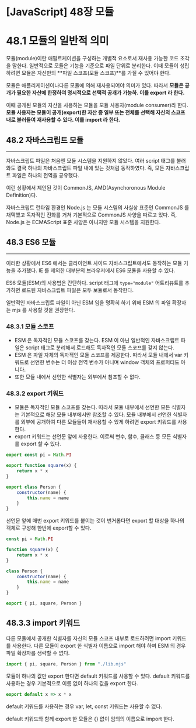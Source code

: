 # [JavaScript] 48장 모듈

# 48.1 모듈의 일반적 의미

모듈(module)이란 애필르케이션을 구성하는 개별적 요소로서 재사용 가능한 코드 조각을 말한다.
일반적으로 모듈은 기능을 기준으로 파일 단위로 분리한다.
이때 모듈이 성립하려면 모듈은 자신만의 **파일 스코프(모듈 스코프)**를 가질 수 있어야 한다.

모듈은 애플리케이션이나다른 모듈에 의해 재사용되어야 의미가 있다.
따라서 **모듈은 공개가 필요한 자산에 한정하여 명시적으로 선택적 공개가 가능하. 이를 export 라 한다.**

이때 공개된 모듈의 자산을 사용하는 모듈을 모듈 사용자(module consumer)라 한다.
**모듈 사용자는 모듈이 공개(export)한 자산 중 일부 또는 전체를 선택해 자신의 스코프 내로 불러들여 재사용할 수 있다.
이를 import 라 한다.**

## 48.2 자바스크립트 모듈

---

자바스크립트 파일은 처음엔 모듈 시스템을 지원하지 않았다. 여러 script 태그를 불러와도 결국 하나의 자바스크립트 파일 내에 있는 것처럼 동작하였다. 즉, 모든 자바스크립트 파일은 하나의 전역을 공유했다.

이런 상황에서 제안된 것이 CommonJS,  AMD(Asynchoronous Module Definition)다.

자바스크립트 런타임 환경인 Node.js 는 모듈 시스템의 사실상 표준인 CommonJS 를 채택했고 독자적인 진화를 거쳐 기본적으로 CommonJS 사양을 따르고 있다. 즉, Node.js 는 ECMAScript 표준 사양은 아니지만 모듈 시스템을 지원한다.

## 48.3 ES6 모듈

---

이러한 상황에서 ES6 에서는 클라이언트 사이드 자바스크립트에서도 동작하는 모듈 기능을 추가했다. IE 를 제외한 대부분의 브라우저에서 ES6 모듈을 사용할 수 있다.

ES6 모듈(ESM)의 사용법은 간단하다. script 태그에 `type="module"` 어트리뷰트를 추가하면 로드된 자바스크립트 파일은 모두 보듈로서 동작한다.

일반적인 자바스크립트 파일이 아닌 ESM 임을 명확히 하기 위해 ESM 의 파일 확장자는 mjs 를 사용할 것을 권장한다.

### 48.3.1 모듈 스코프

- ESM 은 독자적인 모듈 스코프를 갖는다. ESM 이 아닌 일반적인 자바스크립트 파일은 script 태그로 분리해서 로드해도 독자적인 모듈 스코프를 갖지 않는다.
- ESM 은 파일 자체의 독자적인 모듈 스코프를 제공한다. 따라서 모듈 내에서 var 키워드로 선언한 변수는 더 이상 전역 변수가 아니며 window 객체의 프로퍼티도 아니다.
- 또한 모듈 내에서 선언한 식별자는 외부에서 참조할 수 없다.

### 48.3.2 export 키워드

- 모듈은 독자적인 모듈 스코프를 갖는다. 따라서 모듈 내부에서 선언한 모든 식별자는 기본적으로 해당 모듈 내부에서만 참조할 수 있다. 모듈 내부에서 선언한 식별자를 외부에 공개하여 다른 모듈들이 재사용할 수 있게 하려면 export 키워드를 사용한다.
- export 키워드는 선언문 앞에 사용한다. 이로써 변수, 함수, 클래스 등 모든 식별자를 export 할 수 있다.

```jsx
export const pi = Math.PI

export function square(x) {
	return x * x
}

export class Person {
	constructor(name) {
		this.name = name
	}
}
```

선언문 앞에 매번 export 키워드를 붙이는 것이 번거롭다면 export 할 대상을 하나의 객체로 구성해 한번에 export할 수 있다.

```jsx
const pi = Math.PI

function square(x) {
	return x * x
}

class Person {
	constructor(name) {
		this.name = name
	}
}

export { pi, square, Person }
```

## 48.3.3 import 키워드

다른 모듈에서 공개한 식별자를 자신의 모듈 스코프 내부로 로드하려면 import 키워드를 사용한다.
다른 모듈이 export 한 식별자 이름으로 import 해야 하며 ESM 의 경우 파일 확장자를 생략할 수 없다.

```jsx
import { pi, square, Person } from "./lib.mjs"
```

모듈이 하나의 값만 export 한다면 default 키워드를 사용할 수 있다.
default 키워드를 사용하는 경우 기본적으로 이름 없이 하나의 값을 export 한다.

```jsx
export default x => x * x
```

default 키워드를 사용하는 경우 var, let, const 키워드는 사용할 수 없다.

default 키워드와 함께 export 한 모듈은 {} 없이 임의의 이름으로 import 한다.